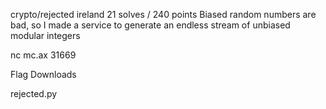 crypto/rejected
ireland
21 solves / 240 points
Biased random numbers are bad, so I made a service to generate an endless stream of unbiased modular integers

nc mc.ax 31669

Flag
Downloads

rejected.py

